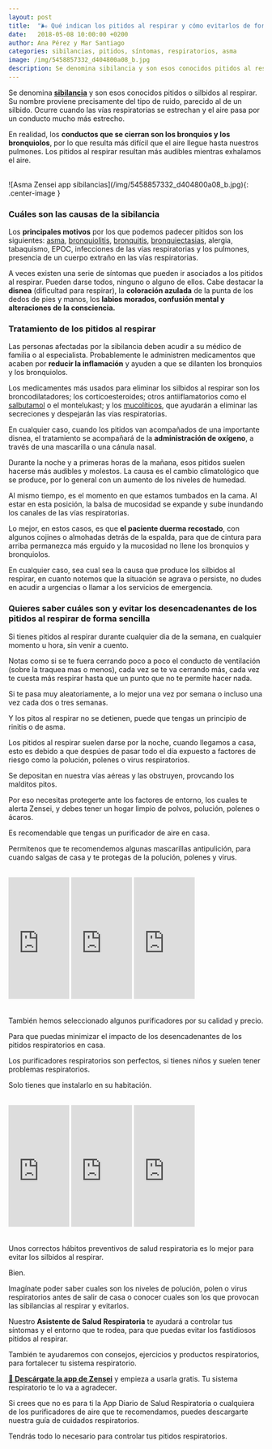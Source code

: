 ```yaml
---
layout: post
title:  "🌬️ Qué indican los pitidos al respirar y cómo evitarlos de forma sencilla"
date:   2018-05-08 10:00:00 +0200
author: Ana Pérez y Mar Santiago
categories: sibilancias, pitidos, síntomas, respiratorios, asma
image: /img/5458857332_d404800a08_b.jpg
description: Se denomina sibilancia y son esos conocidos pitidos al respirar. Su nombre proviene precisamente del tipo de ruido, parecido al de un silbido. Ocurre cuando las vías respiratorias se estrechan y el aire pasa...
---
```


Se denomina **[sibilancia](https://medlineplus.gov/spanish/ency/article/003070.htm)** y son esos conocidos pitidos o silbidos al respirar. Su nombre proviene precisamente del tipo de ruido, parecido al de un silbido. Ocurre cuando las vías respiratorias se estrechan y el aire pasa por un conducto mucho más estrecho.

En realidad, los **conductos que se cierran son los bronquios y los bronquiolos**, por lo que resulta más difícil que el aire llegue hasta nuestros pulmones. Los pitidos al respirar resultan más audibles mientras exhalamos el aire.

<br>
![Asma Zensei app sibilancias](/img/5458857332_d404800a08_b.jpg){: .center-image }
<br>

### **Cuáles son las causas de la sibilancia**	

Los **principales motivos** por los que podemos padecer pitidos son los siguientes: [asma](https://medlineplus.gov/spanish/ency/article/000141.htm), [bronquiolitis](https://medlineplus.gov/spanish/ency/article/000975.htm), [bronquitis](https://medlineplus.gov/spanish/acutebronchitis.html), [bronquiectasias](https://es.wikipedia.org/wiki/Bronquiectasia), alergia, tabaquismo, EPOC, infecciones de las vías respiratorias y los pulmones, presencia de un cuerpo extraño en las vías respiratorias.

A veces existen una serie de síntomas que pueden ir asociados a los pitidos al respirar. Pueden darse todos, ninguno o alguno de ellos. Cabe destacar la **disnea** (dificultad para respirar), la **coloración azulada** de la punta de los dedos de pies y manos, los **labios morados, confusión mental y alteraciones de la consciencia.**

### **Tratamiento de los pitidos al respirar**

Las personas afectadas por la sibilancia deben acudir a su médico de familia o al especialista. Probablemente le administren medicamentos que acaben por **reducir la inflamación** y ayuden a que se dilanten los bronquios y los bronquiolos.

Los medicamentes más usados para eliminar los silbidos al respirar son los broncodilatadores; los corticoesteroides; otros antiiflamatorios como el [salbutamol](https://es.wikipedia.org/wiki/Salbutamol) o el montelukast; y los [mucolíticos](https://es.wikipedia.org/wiki/Mucol%C3%ADtico), que ayudarán a eliminar las secreciones y despejarán las vías respiratorias.

En cualquier caso, cuando los pitidos van acompañados de una importante disnea, el tratamiento se acompañará de la **administración de oxígeno**, a través de una mascarilla o una cánula nasal.

Durante la noche y a primeras horas de la mañana, esos pitidos suelen hacerse más audibles y molestos. La causa es el cambio climatológico que se produce, por lo general con un aumento de los niveles de humedad. 

Al mismo tiempo, es el momento en que estamos tumbados en la cama. Al estar en esta posición, la balsa de mucosidad se expande y sube inundando los canales de las vías respiratorias. 

Lo mejor, en estos casos, es que **el paciente duerma recostado**, con algunos cojines o almohadas detrás de la espalda, para que de cintura para arriba permanezca más erguido y la mucosidad no llene los bronquios y bronquiolos.

En cualquier caso, sea cual sea la causa que produce los silbidos al respirar, en cuanto notemos que la situación se agrava o persiste, no dudes en acudir a urgencias o llamar a los servicios de emergencia.

### **Quieres saber cuáles son y evitar los desencadenantes de los pitidos al respirar de forma sencilla**

Si tienes pitidos al respirar durante cualquier dia de la semana, en cualquier momento u hora, sin venir a cuento. 

Notas como si se te fuera cerrando poco a poco el conducto de ventilación (sobre la traquea mas o menos), cada vez se te va cerrando más, cada vez te cuesta más respirar hasta que un punto que no te permite hacer nada.

Si te pasa muy aleatoriamente, a lo mejor una vez por semana o incluso una vez cada dos o tres semanas.

Y los pitos al respirar no se detienen, puede que tengas un principio de rinitis o de asma.

Los pitidos al respirar suelen darse por la noche, cuando llegamos a casa, esto es debido a que despúes de pasar todo
el día expuesto a factores de riesgo como la polución, polenes o virus respiratorios.

Se depositan en nuestra vías aéreas y las obstruyen, provcando los malditos pitos.

Por eso necesitas protegerte ante los factores de entorno, los cuales te alerta Zensei, y debes tener un hogar limpio de polvos, polución, polenes o ácaros.

Es recomendable que tengas un purificador de aire en casa.

Permitenos que te recomendemos algunas mascarillas antipulición, para cuando salgas de casa y te protegas de la polución, polenes y virus.

<br>
<div class="container-narrow center">
<iframe style="width:120px;height:240px;" marginwidth="0" marginheight="0" scrolling="no" frameborder="0" src="https://rcm-eu.amazon-adsystem.com/e/cm?ref=tf_til&t=zenseiapp08-21&m=amazon&o=30&p=8&l=as1&IS1=1&asins=B075D52DZX&linkId=f7a6d14be95e530fde5fe717ca114bc3&bc1=FFFFFF&lt1=_top&fc1=333333&lc1=0066C0&bg1=FFFFFF&f=ifr" onclick="ga('send', 'event', 'post', 'click', 'product');"></iframe>
<iframe style="width:120px;height:240px;" marginwidth="0" marginheight="0" scrolling="no" frameborder="0" src="https://rcm-eu.amazon-adsystem.com/e/cm?ref=tf_til&t=zenseiapp08-21&m=amazon&o=30&p=8&l=as1&IS1=1&asins=B079NGZL5B&linkId=5241b8a23065a81d8ec3e53ca6bc785e&bc1=FFFFFF&lt1=_top&fc1=333333&lc1=0066C0&bg1=FFFFFF&f=ifr" onclick="ga('send', 'event', 'post', 'click', 'product');"></iframe>
<iframe style="width:120px;height:240px;" marginwidth="0" marginheight="0" scrolling="no" frameborder="0" src="https://rcm-eu.amazon-adsystem.com/e/cm?ref=tf_til&t=zenseiapp08-21&m=amazon&o=30&p=8&l=as1&IS1=1&asins=B00XLNCC6S&linkId=a54e12d940ad1911c5f98e70c095e74b&bc1=FFFFFF&lt1=_top&fc1=333333&lc1=0066C0&bg1=FFFFFF&f=ifr" onclick="ga('send', 'event', 'post', 'click', 'product');"></iframe>
</div>
<br>

También hemos seleccionado algunos purificadores por su calidad y precio. 

Para que puedas minimizar el impacto de los desencadenantes de los pitidos respiratorios en casa.

Los purificadores respiratorios son perfectos, si tienes niños y suelen tener problemas respiratorios.

Solo tienes que instalarlo en su habitación.

<br>
<div class="container-narrow center">
<iframe style="width:120px;height:240px;" marginwidth="0" marginheight="0" scrolling="no" frameborder="0" src="https://rcm-eu.amazon-adsystem.com/e/cm?ref=tf_til&t=zenseiapp08-21&m=amazon&o=30&p=8&l=as1&IS1=1&asins=B07C7WVBDH&linkId=c949afed413c31e598c4222c9cd2fece&bc1=FFFFFF&lt1=_top&fc1=333333&lc1=0066C0&bg1=FFFFFF&f=ifr" onclick="ga('send', 'event', 'post', 'click', 'product');"></iframe>
<iframe style="width:120px;height:240px;" marginwidth="0" marginheight="0" scrolling="no" frameborder="0" src="https://rcm-eu.amazon-adsystem.com/e/cm?ref=tf_til&t=zenseiapp08-21&m=amazon&o=30&p=8&l=as1&IS1=1&asins=B01GB8BT90&linkId=1d061b2c3d3758b7995d83ef3204224f&bc1=FFFFFF&lt1=_top&fc1=333333&lc1=0066C0&bg1=FFFFFF&f=ifr" onclick="ga('send', 'event', 'post', 'click', 'product');"></iframe>
<iframe style="width:120px;height:240px;" marginwidth="0" marginheight="0" scrolling="no" frameborder="0" src="https://rcm-eu.amazon-adsystem.com/e/cm?ref=tf_til&t=zenseiapp08-21&m=amazon&o=30&p=8&l=as1&IS1=1&asins=B01J45SBH0&linkId=d576e41afbf687277cd00a1b27438ed4&bc1=FFFFFF&lt1=_top&fc1=333333&lc1=0066C0&bg1=FFFFFF&f=ifr" onclick="ga('send', 'event', 'post', 'click', 'product');"></iframe>
</div>
<br>

Unos correctos hábitos preventivos de salud respiratoria es lo mejor para evitar los silbidos al respirar.

Bien.

Imagínate poder saber cuales son los niveles de polución, polen o virus respiratorios antes de salir de casa o conocer cuales son los que provocan las sibilancias al respirar y evitarlos.

Nuestro **Asistente de Salud Respiratoria** te ayudará a controlar tus síntomas y el entorno que te rodea, para que puedas evitar los fastidiosos pitidos al respirar.

También te ayudaremos con consejos, ejercicios y productos respiratorios, para fortalecer tu sistema respiratorio.

**[📱 Descárgate la app de Zensei](https://zenseiapp.com)** y empieza a usarla gratis. Tu sistema respiratorio te lo va a agradecer.

Si crees que no es para ti la App Diario de Salud Respiratoria o cualquiera de los purificadores de aire que te recomendamos, puedes descargarte nuestra guía de cuidados respiratorios.

Tendrás todo lo necesario para controlar tus pitidos respiratorios.